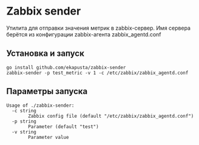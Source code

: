 # Zabbix sender

Утилита для отправки значения метрик в zabbix-сервер. Имя сервера берётся из конфигурации zabbix-агента zabbix_agentd.conf 

## Установка и запуск

```shell
go install github.com/ekapusta/zabbix-sender
zabbix-sender -p test_metric -v 1 -с /etc/zabbix/zabbix_agentd.conf
```

## Параметры запуска

```
Usage of ./zabbix-sender:
  -c string
    	Zabbix config file (default "/etc/zabbix/zabbix_agentd.conf")
  -p string
    	Parameter (default "test")
  -v string
    	Parameter value
```